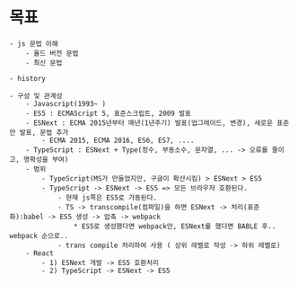 # 목표
    - js 문법 이해
        - 올드 버전 문법
        - 최신 문법

    - history

    - 구성 및 관계성
        - Javascript(1993~ )
        - ES5 : ECMAScript 5, 표준스크립트, 2009 발표
        - ESNext : ECMA 2015년부터 매년(1년주기) 발표(업그레이드, 변경), 새로운 표준안 발표, 문법 추가
            - ECMA 2015, ECMA 2016, ES6, ES7, ....
        - TypeScript : ESNext + Type(정수, 부동소수, 문자열, ... -> 오류를 줄이고, 명확성을 부여)
        - 범위
            - TypeScript(MS가 만들었지만, 구글이 확산시킴) > ESNext > ES5
            - TypeScript -> ESNext -> ES5 => 모든 브라우저 호환된다.
                - 현재 js쪽은 ES5로 가동된다.
                - TS -> transcompile(컴파일)을 하면 ESNext -> 처리(표준화):babel -> ES5 생성 -> 압축 -> webpack
                    * ES5로 생성했다면 webpack만, ESNext를 했다면 BABLE 후.. webpack 순으로..
                - trans compile 처리하여 사용 ( 상위 레벨로 작성 -> 하위 레벨로)
        - React
            - 1) ESNext 개발 -> ES5 호환처리
            - 2) TypeScript -> ESNext -> ES5
